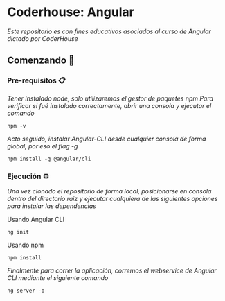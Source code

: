 # Coderhouse: Angular

_Este repositorio es con fines educativos asociados al curso de Angular dictado por CoderHouse_

## Comenzando 🚀

### Pre-requisitos 📋

_Tener instalado node, solo utilizaremos el gestor de paquetes npm_
_Para verificar si fué instalado correctamente, abrir una consola y ejecutar el comando_

```console
npm -v
```

_Acto seguido, instalar Angular-CLI desde cualquier consola de forma global, por eso el flag -g_

```console
npm install -g @angular/cli
```

### Ejecución ⚙️

_Una vez clonado el repositorio de forma local, posicionarse en consola dentro del directorio raiz y ejecutar cualquiera de las siguientes opciones para instalar las dependencias_

Usando Angular CLI

```console
ng init
```

Usando npm

```console
npm install
```

_Finalmente para correr la aplicación, corremos el webservice de Angular CLI mediante el siguiente comando_

```console
ng server -o
```
